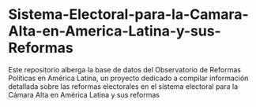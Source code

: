 # Sistema-Electoral-para-la-Camara-Alta-en-America-Latina-y-sus-Reformas
Este repositorio alberga la base de datos del Observatorio de Reformas Políticas en América Latina, un proyecto dedicado a compilar información detallada sobre las reformas electorales en el sistema electoral para la Cámara Alta en América Latina y sus reformas
